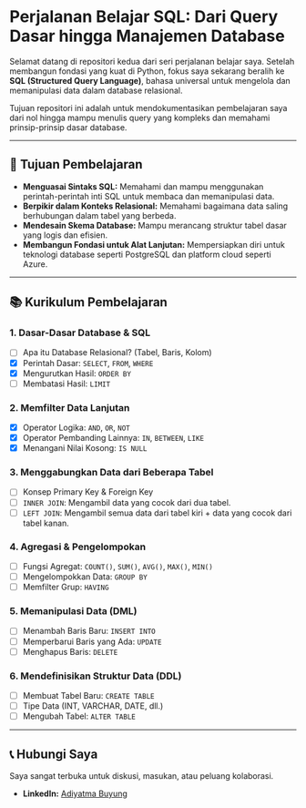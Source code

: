 # Perjalanan Belajar SQL: Dari Query Dasar hingga Manajemen Database

Selamat datang di repositori kedua dari seri perjalanan belajar saya. Setelah membangun fondasi yang kuat di Python, fokus saya sekarang beralih ke **SQL (Structured Query Language)**, bahasa universal untuk mengelola dan memanipulasi data dalam database relasional.

Tujuan repositori ini adalah untuk mendokumentasikan pembelajaran saya dari nol hingga mampu menulis query yang kompleks dan memahami prinsip-prinsip dasar database.

---

## 🎯 Tujuan Pembelajaran

-   **Menguasai Sintaks SQL:** Memahami dan mampu menggunakan perintah-perintah inti SQL untuk membaca dan memanipulasi data.
-   **Berpikir dalam Konteks Relasional:** Memahami bagaimana data saling berhubungan dalam tabel yang berbeda.
-   **Mendesain Skema Database:** Mampu merancang struktur tabel dasar yang logis dan efisien.
-   **Membangun Fondasi untuk Alat Lanjutan:** Mempersiapkan diri untuk teknologi database seperti PostgreSQL dan platform cloud seperti Azure.

---

## 📚 Kurikulum Pembelajaran

### 1. Dasar-Dasar Database & SQL
-   [ ] Apa itu Database Relasional? (Tabel, Baris, Kolom)
-   [x] Perintah Dasar: `SELECT`, `FROM`, `WHERE`
-   [x] Mengurutkan Hasil: `ORDER BY`
-   [ ] Membatasi Hasil: `LIMIT`

### 2. Memfilter Data Lanjutan
-   [x] Operator Logika: `AND`, `OR`, `NOT`
-   [x] Operator Pembanding Lainnya: `IN`, `BETWEEN`, `LIKE`
-   [x] Menangani Nilai Kosong: `IS NULL`

### 3. Menggabungkan Data dari Beberapa Tabel
-   [ ] Konsep Primary Key & Foreign Key
-   [ ] `INNER JOIN`: Mengambil data yang cocok dari dua tabel.
-   [ ] `LEFT JOIN`: Mengambil semua data dari tabel kiri + data yang cocok dari tabel kanan.

### 4. Agregasi & Pengelompokan
-   [ ] Fungsi Agregat: `COUNT()`, `SUM()`, `AVG()`, `MAX()`, `MIN()`
-   [ ] Mengelompokkan Data: `GROUP BY`
-   [ ] Memfilter Grup: `HAVING`

### 5. Memanipulasi Data (DML)
-   [ ] Menambah Baris Baru: `INSERT INTO`
-   [ ] Memperbarui Baris yang Ada: `UPDATE`
-   [ ] Menghapus Baris: `DELETE`

### 6. Mendefinisikan Struktur Data (DDL)
-   [ ] Membuat Tabel Baru: `CREATE TABLE`
-   [ ] Tipe Data (INT, VARCHAR, DATE, dll.)
-   [ ] Mengubah Tabel: `ALTER TABLE`

---

## 📞 Hubungi Saya

Saya sangat terbuka untuk diskusi, masukan, atau peluang kolaborasi.

-   **LinkedIn:** [Adiyatma Buyung](https://www.linkedin.com/in/adiyatma-buyung/)
